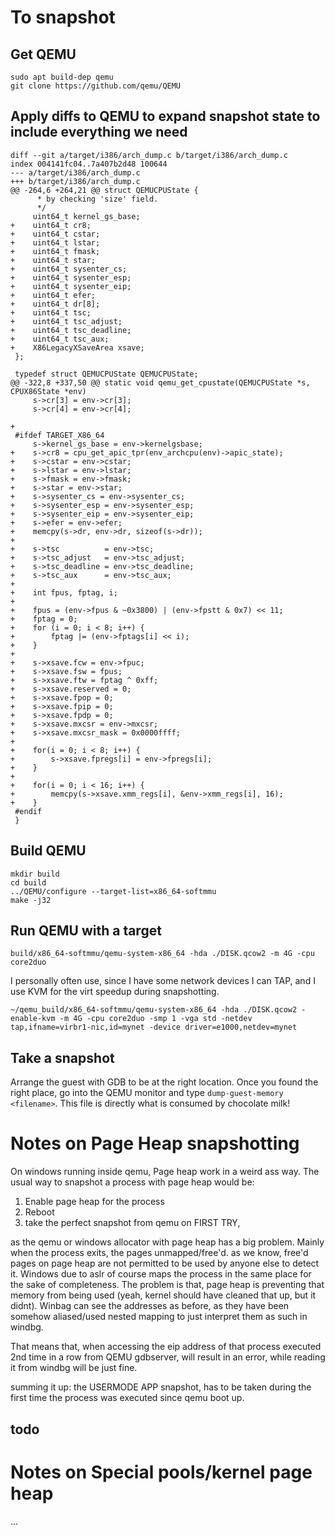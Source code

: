# To snapshot

## Get QEMU

```
sudo apt build-dep qemu
git clone https://github.com/qemu/QEMU
```

## Apply diffs to QEMU to expand snapshot state to include everything we need

```
diff --git a/target/i386/arch_dump.c b/target/i386/arch_dump.c
index 004141fc04..7a407b2d48 100644
--- a/target/i386/arch_dump.c
+++ b/target/i386/arch_dump.c
@@ -264,6 +264,21 @@ struct QEMUCPUState {
      * by checking 'size' field.
      */
     uint64_t kernel_gs_base;
+    uint64_t cr8;
+    uint64_t cstar;
+    uint64_t lstar;
+    uint64_t fmask;
+    uint64_t star;
+    uint64_t sysenter_cs;
+    uint64_t sysenter_esp;
+    uint64_t sysenter_eip;
+    uint64_t efer;
+    uint64_t dr[8];
+    uint64_t tsc;
+    uint64_t tsc_adjust;
+    uint64_t tsc_deadline;
+    uint64_t tsc_aux;
+    X86LegacyXSaveArea xsave;
 };
 
 typedef struct QEMUCPUState QEMUCPUState;
@@ -322,8 +337,50 @@ static void qemu_get_cpustate(QEMUCPUState *s, CPUX86State *env)
     s->cr[3] = env->cr[3];
     s->cr[4] = env->cr[4];
 
+
 #ifdef TARGET_X86_64
     s->kernel_gs_base = env->kernelgsbase;
+    s->cr8 = cpu_get_apic_tpr(env_archcpu(env)->apic_state);
+    s->cstar = env->cstar;
+    s->lstar = env->lstar;
+    s->fmask = env->fmask;
+    s->star = env->star;
+    s->sysenter_cs = env->sysenter_cs;
+    s->sysenter_esp = env->sysenter_esp;
+    s->sysenter_eip = env->sysenter_eip;
+    s->efer = env->efer;
+    memcpy(s->dr, env->dr, sizeof(s->dr));
+
+    s->tsc          = env->tsc;
+    s->tsc_adjust   = env->tsc_adjust;
+    s->tsc_deadline = env->tsc_deadline;
+    s->tsc_aux      = env->tsc_aux;
+
+    int fpus, fptag, i;
+
+    fpus = (env->fpus & ~0x3800) | (env->fpstt & 0x7) << 11;
+    fptag = 0;
+    for (i = 0; i < 8; i++) {
+        fptag |= (env->fptags[i] << i);
+    }
+
+    s->xsave.fcw = env->fpuc;
+    s->xsave.fsw = fpus;
+    s->xsave.ftw = fptag ^ 0xff;
+    s->xsave.reserved = 0;
+    s->xsave.fpop = 0;
+    s->xsave.fpip = 0;
+    s->xsave.fpdp = 0;
+    s->xsave.mxcsr = env->mxcsr;
+    s->xsave.mxcsr_mask = 0x0000ffff;
+
+    for(i = 0; i < 8; i++) {
+        s->xsave.fpregs[i] = env->fpregs[i];
+    }
+
+    for(i = 0; i < 16; i++) {
+        memcpy(s->xsave.xmm_regs[i], &env->xmm_regs[i], 16);
+    }
 #endif
 }
```

## Build QEMU

```
mkdir build
cd build
../QEMU/configure --target-list=x86_64-softmmu
make -j32
```

## Run QEMU with a target

```
build/x86_64-softmmu/qemu-system-x86_64 -hda ./DISK.qcow2 -m 4G -cpu core2duo
```

I personally often use, since I have some network devices I can TAP, and I use
KVM for the virt speedup during snapshotting.

```
~/qemu_build/x86_64-softmmu/qemu-system-x86_64 -hda ./DISK.qcow2 -enable-kvm -m 4G -cpu core2duo -smp 1 -vga std -netdev tap,ifname=virbr1-nic,id=mynet -device driver=e1000,netdev=mynet
```

## Take a snapshot

Arrange the guest with GDB to be at the right location. Once you found the right place, go into the QEMU monitor and type `dump-guest-memory <filename>`. This file is directly what is consumed by chocolate milk!


# Notes on Page Heap snapshotting

On windows running inside qemu, Page heap work in a weird ass way. The usual way to snapshot a process with page heap would be:

1. Enable page heap for the process
2. Reboot
3. take the perfect snapshot from qemu on FIRST TRY,

 as the qemu or windows allocator with page heap has a big problem. Mainly when the process exits, the pages unmapped/free'd.
 as we know, free'd pages on page heap are not permitted to be used by anyone else to detect it. Windows due to aslr of course 
 maps the process in the same place for the sake of completeness. The problem is that, page heap is preventing that memory from being used 
 (yeah, kernel should have cleaned that up, but it didnt). Winbag can see the addresses as before, as they have been somehow aliased/used nested mapping
 to just interpret them as such in windbg.

 That means that, when accessing the eip address of that process executed 2nd time in a row from QEMU gdbserver, will result in an error, while reading
 it from windbg will be just fine.

 summing it up: the USERMODE APP snapshot, has to be taken during the first time the process was executed since qemu boot up.


 ## todo

 # Notes on Special pools/kernel page heap 

 ...